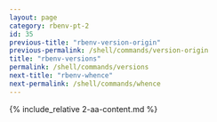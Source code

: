 ```yaml
---
layout: page
category: rbenv-pt-2
id: 35
previous-title: "rbenv-version-origin"
previous-permalink: /shell/commands/version-origin
title: "rbenv-versions"
permalink: /shell/commands/versions
next-title: "rbenv-whence"
next-permalink: /shell/commands/whence
---
```


{% include_relative 2-aa-content.md %}
